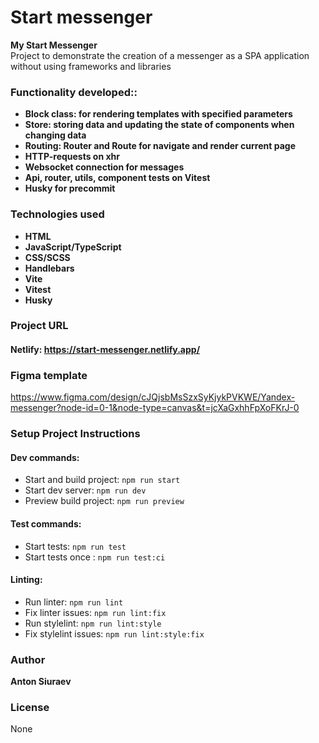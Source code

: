 # Start messenger

**My Start Messenger**  
Project to demonstrate the creation of a messenger as a SPA application without using frameworks and libraries

### Functionality developed::
- **Block class: for rendering templates with specified parameters**
- **Store: storing data and updating the state of components when changing data**
- **Routing: Router and Route for navigate and render current page**
- **HTTP-requests on xhr**
- **Websocket connection for messages**
- **Api, router, utils, component tests on Vitest**
- **Husky for precommit**

### Technologies used
- **HTML**
- **JavaScript/TypeScript**
- **CSS/SCSS**
- **Handlebars**
- **Vite**
- **Vitest**
- **Husky**

### Project URL
#### Netlify: https://start-messenger.netlify.app/

### Figma template
https://www.figma.com/design/cJQjsbMsSzxSyKjykPVKWE/Yandex-messenger?node-id=0-1&node-type=canvas&t=jcXaGxhhFpXoFKrJ-0

### Setup Project Instructions

#### Dev commands:
- Start and build project: `npm run start`
- Start dev server: `npm run dev`
- Preview build project: `npm run preview`

#### Test commands:
- Start tests: `npm run test`
- Start tests once : `npm run test:ci`

#### Linting:
- Run linter: `npm run lint`
- Fix linter issues: `npm run lint:fix`
- Run stylelint: `npm run lint:style`
- Fix stylelint issues: `npm run lint:style:fix`

### Author
**Anton Siuraev**

### License
None

